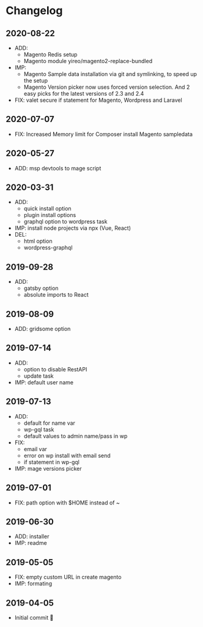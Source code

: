 # Changelog

## 2020-08-22
* ADD:
  * Magento Redis setup
  * Magento module yireo/magento2-replace-bundled
* IMP:
  * Magento Sample data installation via git and symlinking, to speed up the setup
  * Magento Version picker now uses forced version selection.
    And 2 easy picks for the latest versions of 2.3 and 2.4
* FIX: valet secure if statement for Magento, Wordpress and Laravel

## 2020-07-07
* FIX: Increased Memory limit for Composer install Magento sampledata

## 2020-05-27
* ADD: msp devtools to mage script

## 2020-03-31
* ADD:
  * quick install option
  * plugin install options
  * graphql option to wordpress task
* IMP: install node projects via npx (Vue, React)
* DEL:
  * html option
  * wordpress-graphql

## 2019-09-28
* ADD:
  * gatsby option
  * absolute imports to React

## 2019-08-09
* ADD: gridsome option

## 2019-07-14
* ADD:
  * option to disable RestAPI
  * update task
* IMP: default user name

## 2019-07-13
* ADD:
  * default for name var
  * wp-gql task
  * default values to admin name/pass in wp
* FIX:
  * email var
  * error on wp install with email send
  * if statement in wp-gql
* IMP: mage versions picker

## 2019-07-01
* FIX: path option with $HOME instead of ~

## 2019-06-30
* ADD: installer
* IMP: readme

## 2019-05-05
* FIX: empty custom URL in create magento
* IMP: formating

## 2019-04-05
* Initial commit 🎉
